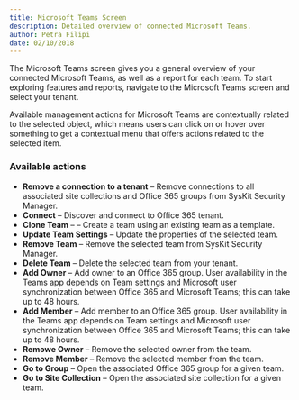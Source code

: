 ```yaml
---
title: Microsoft Teams Screen
description: Detailed overview of connected Microsoft Teams.
author: Petra Filipi
date: 02/10/2018
---
```

The Microsoft Teams screen gives you a general overview of your connected Microsoft Teams, as well as a report for each team.
To start exploring features and reports, navigate to the Microsoft Teams screen and select your tenant.

Available management actions for Microsoft Teams are contextually related to the selected object, which means users can click on or hover over something to get a contextual menu that offers actions related to the selected item.


### Available actions 
* __Remove a connection to a tenant__ – Remove connections to all associated site collections and Office 365 groups from SysKit Security Manager.
* __Connect__ – Discover and connect to Office 365 tenant.
* __Clone Team__ – – Create a team using an existing team as a template.
* __Update Team Settings__ – Update the properties of the selected team.
* __Remove Team__ – Remove the selected team from SysKit Security Manager.
* __Delete Team__ – Delete the selected team from your tenant.
* __Add Owner__ – Add owner to an Office 365 group. User availability in the Teams app depends on Team settings and Microsoft user synchronization between Office 365 and Microsoft Teams; this can take up to 48 hours.
* __Add Member__ – Add member to an Office 365 group. User availability in the Teams app depends on Team settings and Microsoft user synchronization between Office 365 and Microsoft Teams; this can take up to 48 hours.
* __Remowe Owner__ – Remove the selected owner from the team.
* __Remove Member__ – Remove the selected member from the team.
* __Go to Group__ – Open the associated Office 365 group for a given team.
* __Go to Site Collection__ – Open the associated site collection for a given team.
